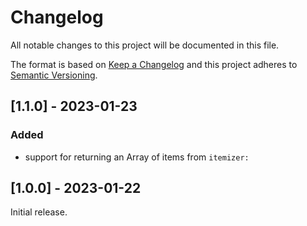 # Changelog
All notable changes to this project will be documented in this file.

The format is based on [Keep a Changelog](http://keepachangelog.com/en/1.0.0/)
and this project adheres to [Semantic Versioning](http://semver.org/spec/v2.0.0.html).

## [1.1.0] - 2023-01-23

### Added

- support for returning an Array of items from `itemizer:`

## [1.0.0] - 2023-01-22

Initial release.
